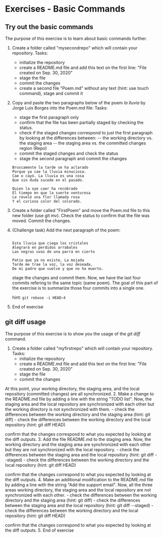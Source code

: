 # Exercises - Basic Commands

## Try out the basic commands 

The purpose of this exercise is to learn about basic commands further.

1. Create a folder called "mysecondrepo" which will contain your repository. 
Tasks:
      - initialize the repository
      - create a README.md file and add this text on the first line: "File created on Sep. 30, 2020" 
      - stage the file
      - commit the changes
      - create a second file "Poem.md" without any text (hint: use touch command), stage and commit it
2. Copy and paste the two paragraphs below of the poem *la lluvia* by Jorge Luis Borges into the Poem.md file:
   Tasks:
      - stage the first paragraph only
      - confirm that the file has been partially staged by checking the status. 
      - check if the staged changes correspond to just the first paragraph by looking at the differences between: 
      -- the working directory vs. the staging area 
      -- the staging area vs. the committed changes region (Repo) 
      - commit the staged changes and check the status
      - stage the second paragraph and commit the changes
      
   ```
   Bruscamente la tarde se ha aclarado
   Porque ya cae la lluvia minuciosa.
   Cae o cayó. La lluvia es una cosa
   Que sin duda sucede en el pasado.

   Quien la oye caer ha recobrado
   El tiempo en que la suerte venturosa
   Le reveló una flor llamada rosa
   Y el curioso color del colorado.
   ```      
3. Create a folder called "FirstPoem" and move the Poem.md file to this new folder (use git mv). 
   Check the status to confirm that the file was moved. Commit the changes. 
4. (Challenge task) Add the next paragraph of the poem:
   <pre><code>
   Esta lluvia que ciega los cristales
   Alegrará en perdidos arrabales
   Las negras uvas de una parra en cierto

   Patio que ya no existe. La mojada
   Tarde me trae la voz, la voz deseada,
   De mi padre que vuelve y que no ha muerto.
   </code></pre>  

   stage the changes and commit them. Now, we have the last four commits refering to the same topic (same poem). 
   The goal of this part of the exercise is to summarize those four commits into a single one.

   hint: ``git rebase -i HEAD~4``
5. End of exercise

## git diff usage 

The purpose of this exercise is to show you the usage of the *git diff* command.

1. Create a folder called "myfirstrepo" which will contain your repository. 
Tasks:
      - initialize the repository
      - create a README.md file and add this text on the first line: "File created on Sep. 30, 2020" 
      - stage the file
      - commit the changes

At this point, your working directory, the staging area, and the local repository (committed changes) are all synchronized.
2. Make a change to the README.md file by adding a line with the string "TODO list". Now, the staging area and the local repository are synchronized with each other but the working directory is not synchronized with them. 
      - check the differences between the working directory and the staging area
        (hint: git diff)
      - check the differences between the working directory and the local repository (hint: git diff HEAD)

confirm that the changes correspond to what you expected by looking at the diff outputs.
3. Add the file README.md to the staging area. Now, the working directory and the staging area are synchronized with each other but they are not synchronized with the local repository.
      - check the differences between the staging area and the local repository
        (hint: git diff --staged)
      - check the differences between the working directory and the local repository (hint: git diff HEAD)

confirm that the changes correspond to what you expected by looking at the diff outputs.
4. Make an additional modification to the README.md file by adding a line with the string 
"Add the support email". Now, all the three areas working directory, the staging area and the local repository are not synchronized with each other. 
      - check the differences between the working directory and the staging area
        (hint: git diff)
      - check the differences between the staging area and the local repository
        (hint: git diff --staged)
      - check the differences between the working directory and the local repository (hint: git diff HEAD)


confirm that the changes correspond to what you expected by looking at the diff outputs.
5. End of exercise

